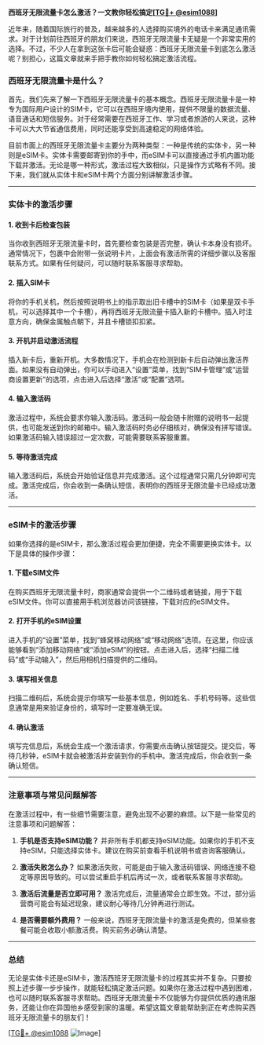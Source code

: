 **西班牙无限流量卡怎么激活？一文教你轻松搞定[[TG💪+ @esim1088](https://t.me/s/esim1088)]**

近年来，随着国际旅行的普及，越来越多的人选择购买境外的电话卡来满足通讯需求。对于计划前往西班牙的朋友们来说，西班牙无限流量卡无疑是一个非常实用的选择。不过，不少人在拿到这张卡后可能会疑惑：西班牙无限流量卡到底怎么激活呢？别担心，这篇文章就来手把手教你如何轻松搞定激活流程。

### 西班牙无限流量卡是什么？

首先，我们先来了解一下西班牙无限流量卡的基本概念。西班牙无限流量卡是一种专为国际用户设计的SIM卡，它可以在西班牙境内使用，提供不限量的数据流量、语音通话和短信服务。对于经常需要在西班牙工作、学习或者旅游的人来说，这种卡可以大大节省通信费用，同时还能享受到高速稳定的网络体验。

目前市面上的西班牙无限流量卡主要分为两种类型：一种是传统的实体卡，另一种则是eSIM卡。实体卡需要邮寄到你的手中，而eSIM卡可以直接通过手机内置功能下载并激活。无论是哪一种形式，激活过程大致相似，只是操作方式略有不同。接下来，我们就从实体卡和eSIM卡两个方面分别讲解激活步骤。

---

### 实体卡的激活步骤

#### 1. **收到卡后检查包装**
当你收到西班牙无限流量卡时，首先要检查包装是否完整，确认卡本身没有损坏。通常情况下，包裹中会附带一张说明卡片，上面会有激活所需的详细步骤以及客服联系方式。如果有任何疑问，可以随时联系客服寻求帮助。

#### 2. **插入SIM卡**
将你的手机关机，然后按照说明书上的指示取出旧卡槽中的SIM卡（如果是双卡手机，可以选择其中一个卡槽），再将西班牙无限流量卡插入新的卡槽中。插入时注意方向，确保金属触点朝下，并且卡槽锁扣扣紧。

#### 3. **开机并启动激活流程**
插入新卡后，重新开机。大多数情况下，手机会在检测到新卡后自动弹出激活界面。如果没有自动弹出，你可以手动进入“设置”菜单，找到“SIM卡管理”或“运营商设置更新”的选项，点击进入后选择“激活”或“配置”选项。

#### 4. **输入激活码**
激活过程中，系统会要求你输入激活码。激活码一般会随卡附赠的说明书一起提供，也可能发送到你的邮箱中。输入激活码时务必仔细核对，确保没有拼写错误。如果激活码输入错误超过一定次数，可能需要联系客服重置。

#### 5. **等待激活完成**
输入激活码后，系统会开始验证信息并完成激活。这个过程通常只需几分钟即可完成。激活完成后，你会收到一条确认短信，表明你的西班牙无限流量卡已经成功激活。

---

### eSIM卡的激活步骤

如果你选择的是eSIM卡，那么激活过程会更加便捷，完全不需要更换实体卡。以下是具体的操作步骤：

#### 1. **下载eSIM文件**
在购买西班牙无限流量卡时，商家通常会提供一个二维码或者链接，用于下载eSIM文件。你可以直接用手机浏览器访问该链接，下载对应的eSIM文件。

#### 2. **打开手机的eSIM设置**
进入手机的“设置”菜单，找到“蜂窝移动网络”或“移动网络”选项。在这里，你应该能够看到“添加移动网络”或“添加eSIM”的按钮。点击进入后，选择“扫描二维码”或“手动输入”，然后用相机扫描提供的二维码。

#### 3. **填写相关信息**
扫描二维码后，系统会提示你填写一些基本信息，例如姓名、手机号码等。这些信息通常是用来验证身份的，填写时一定要准确无误。

#### 4. **确认激活**
填写完信息后，系统会生成一个激活请求，你需要点击确认按钮提交。提交后，等待几秒钟，eSIM卡就会被激活并安装到你的手机中。激活完成后，你会收到一条确认短信。

---

### 注意事项与常见问题解答

在激活过程中，有一些细节需要注意，避免出现不必要的麻烦。以下是一些常见的注意事项和问题解答：

1. **手机是否支持eSIM功能？**
   并非所有手机都支持eSIM功能。如果你的手机不支持eSIM，只能选择实体卡。建议在购买前查看手机说明书或咨询客服确认。

2. **激活失败怎么办？**
   如果激活失败，可能是由于输入激活码错误、网络连接不稳定等原因导致的。可以尝试重启手机后再试一次，或者联系客服寻求帮助。

3. **激活后流量是否立即可用？**
   激活完成后，流量通常会立即生效。不过，部分运营商可能会有延迟现象，建议耐心等待几分钟再进行测试。

4. **是否需要额外费用？**
   一般来说，西班牙无限流量卡的激活是免费的，但某些套餐可能会收取小额激活费。购买前务必确认清楚。

---

### 总结

无论是实体卡还是eSIM卡，激活西班牙无限流量卡的过程其实并不复杂。只要按照上述步骤一步步操作，就能轻松搞定激活问题。如果你在激活过程中遇到困难，也可以随时联系客服寻求帮助。西班牙无限流量卡不仅能够为你提供优质的通讯服务，还能让你在异国他乡感受到家的温暖。希望这篇文章能帮助到正在考虑购买西班牙无限流量卡的朋友们！

[[TG💪+ @esim1088](https://t.me/s/esim1088) ![Image](https://i.postimg.cc/4NQfJmqS/Snipaste-2025-05-13-00-14-12.png)]